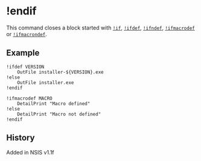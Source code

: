 # !endif

This command closes a block started with [`!if`][1], [`!ifdef`][2], [`!ifndef`][3], [`!ifmacrodef`][4] or [`!ifmacrondef`][5].

## Example

    !ifdef VERSION
        OutFile installer-${VERSION}.exe
    !else
        OutFile installer.exe
    !endif

    !ifmacrodef MACRO
        DetailPrint "Macro defined" 
    !else
        DetailPrint "Macro not defined" 
    !endif

## History

Added in NSIS v1.1f

[1]: !if.md
[2]: !ifdef.md
[3]: !ifndef.md
[4]: !ifmacrodef.md
[5]: !ifmacrondef.md
